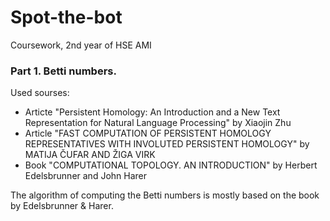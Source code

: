# Spot-the-bot
Coursework, 2nd year of HSE AMI


### Part 1. Betti numbers.
Used sourses:
- Articte "Persistent Homology: An Introduction and a New Text Representation for Natural Language Processing" by Xiaojin Zhu
- Article "FAST COMPUTATION OF PERSISTENT HOMOLOGY REPRESENTATIVES WITH INVOLUTED PERSISTENT HOMOLOGY" by MATIJA ČUFAR AND ŽIGA VIRK
- Book "COMPUTATIONAL TOPOLOGY. AN INTRODUCTION" by Herbert Edelsbrunner and John Harer

The algorithm of computing the Betti numbers is mostly based on the book by Edelsbrunner & Harer.
